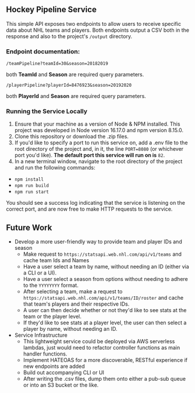 ## Hockey Pipeline Service
This simple API exposes two endpoints to allow users to receive specific data about NHL teams and players. 
Both endpoints output a CSV both in the response and also to the project's `/output` directory.

### Endpoint documentation:
`/teamPipeline?teamId=30&season=20182019`

both **TeamId** and **Season** are required query parameters.

`/playerPipeline?playerId=8476923&season=20192020`

both **PlayerId** and **Season** are required query parameters.

### Running the Service Locally
1. Ensure that your machine as a version of Node & NPM installed. This project was developed in Node version 16.17.0 and npm version 8.15.0.
2. Clone this repository or download the .zip files.
3. If you'd like to specify a port to run this service on, add a .env file to the root directory of the project and, in it, the line `PORT=8080` (or whichever port you'd like). **The default port this service will run on is** `82`.
4. In a new terminal window, navigate to the root directory of the project and run the following commands:
- `npm install`
- `npm run build`
- `npm run start`

You should see a success log indicating that the service is listening on the correct port, and are now free to make HTTP requests to the service.

## Future Work
- Develop a more user-friendly way to provide team and player IDs and season
    - Make request to `https://statsapi.web.nhl.com/api/v1/teams` and cache team Ids and Names
    - Have a user select a team by name, without needing an ID (either via a CLI or a UI).
    - Have a user select a season from options without needing to adhere to the `YYYYYYYY` format.
    - After selecting a team, make a request to `https://statsapi.web.nhl.com/api/v1/teams/ID/roster` and cache that team's players and their respective IDs.
    - A user can then decide whether or not they'd like to see stats at the team or the player level.
    - If they'd like to see stats at a player level, the user can then select a player by name, without needing an ID.
- Service Infrastructure
    - This lightweight service could be deployed via AWS serverless lambdas, just would need to refactor controller functions as main handler functions.
    - Implement HATEOAS for a more discoverable, RESTful experience if new endpoints are added
    - Build out accompanying CLI or UI
    - After writing the .csv files, dump them onto either a pub-sub queue or into an S3 bucket or the like.
